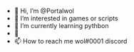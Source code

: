 - 👋 Hi, I’m @Portalwol
- 👀 I’m interested in games or scripts 
- 🌱 I’m currently learning pythbon
- 💞
- 📫 How to reach me wol#0001 discord

<!---
Portalwol/Portalwol is a ✨ special ✨ repository because its `README.md` (this file) appears on your GitHub profile.
You can click the Preview link to take a look at your changes.
--->
